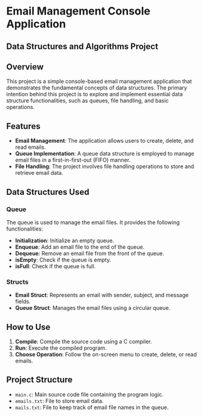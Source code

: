 # Email Management Console Application
## Data Structures and Algorithms Project

## Overview

This project is a simple console-based email management application that demonstrates the fundamental concepts of data structures. The primary intention behind this project is to explore and implement essential data structure functionalities, such as queues, file handling, and basic operations.

## Features

- **Email Management**: The application allows users to create, delete, and read emails.
- **Queue Implementation**: A queue data structure is employed to manage email files in a first-in-first-out (FIFO) manner.
- **File Handling**: The project involves file handling operations to store and retrieve email data.

## Data Structures Used

### Queue

The queue is used to manage the email files. It provides the following functionalities:

- **Initialization**: Initialize an empty queue.
- **Enqueue**: Add an email file to the end of the queue.
- **Dequeue**: Remove an email file from the front of the queue.
- **isEmpty**: Check if the queue is empty.
- **isFull**: Check if the queue is full.

### Structs

- **Email Struct**: Represents an email with sender, subject, and message fields.
- **Queue Struct**: Manages the email files using a circular queue.

## How to Use

1. **Compile**: Compile the source code using a C compiler.
2. **Run**: Execute the compiled program.
3. **Choose Operation**: Follow the on-screen menu to create, delete, or read emails.

## Project Structure

- `main.c`: Main source code file containing the program logic.
- `emails.txt`: File to store email data.
- `mails.txt`: File to keep track of email file names in the queue.
